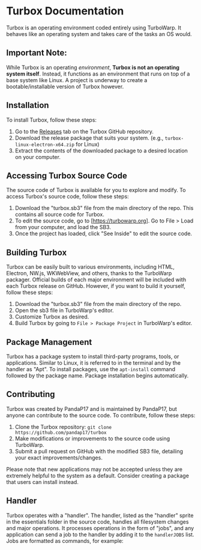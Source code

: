 # Turbox Documentation

Turbox is an operating environment coded entirely using TurboWarp. It behaves like an operating system and takes care of the tasks an OS would.

## Important Note:

While Turbox is an operating *environment*, **Turbox is not an operating system itself**. Instead, it functions as an environment that runs on top of a base system like Linux. A project is underway to create a bootable/installable version of Turbox however.

## Installation

To install Turbox, follow these steps:

1. Go to the [Releases](https://github.com/pandap17/turbox/releases) tab on the Turbox GitHub repository.
2. Download the release package that suits your system. (e.g., `turbox-linux-electron-x64.zip` for Linux)
3. Extract the contents of the downloaded package to a desired location on your computer.

## Accessing Turbox Source Code

The source code of Turbox is available for you to explore and modify. To access Turbox's source code, follow these steps:

1. Download the "turbox.sb3" file from the main directory of the repo. This contains all source code for Turbox.
2. To edit the source code, go to [https://turbowarp.org]. Go to File > Load from your computer, and load the SB3.
3. Once the project has loaded, click "See Inside" to edit the source code.

## Building Turbox

Turbox can be easily built to various environments, including HTML, Electron, NW.js, WKWebView, and others, thanks to the TurboWarp packager. Official builds of each major environment will be included with each Turbox release on GitHub. However, if you want to build it yourself, follow these steps:

1. Download the "turbox.sb3" file from the main directory of the repo.
2. Open the sb3 file in TurboWarp's editor.
3. Customize Turbox as desired.
4. Build Turbox by going to `File > Package Project` in TurboWarp's editor.

## Package Management

Turbox has a package system to install third-party programs, tools, or applications. Similar to Linux, it is referred to in the terminal and by the handler as "Apt". To install packages, use the `apt-install` command followed by the package name. Package installation begins automatically.

## Contributing

Turbox was created by PandaP17 and is maintained by PandaP17, but anyone can contribute to the source code. To contribute, follow these steps:

1. Clone the Turbox repository: `git clone https://github.com/pandap17/turbox`
2. Make modifications or improvements to the source code using TurboWarp.
3. Submit a pull request on GitHub with the modified SB3 file, detailing your exact improvements/changes.

Please note that new applications may not be accepted unless they are extremely helpful to the system as a default. Consider creating a package that users can install instead.

## Handler

Turbox operates with a "handler". The handler, listed as the "handler" sprite in the essentials folder in the source code, handles all filesystem changes and major operations. It processes operations in the form of "jobs", and any application can send a job to the handler by adding it to the `handlerJOBS` list. Jobs are formatted as commands, for example:

